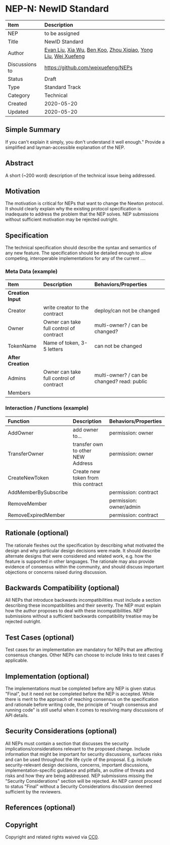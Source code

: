 # NEP-N: NewID Standard

| Item | Description |
|:-|:-|
| NEP | to be assigned |
| Title | NewID Standard |
| Author | [Evan Liu](mailto:evanliuchina@gmail.com), [Xia Wu](https://github.com/xiawu), [Ben Koo](koo0905@gmail.com), [Zhou Xiqiao](https://github.com/zhouxiqiao), [Yong Liu](mailto:liuyong5653@163.com), [Wei Xuefeng](https://github.com/weixuefeng) |
| Discussions to | https://github.com/weixuefeng/NEPs |
| Status | Draft |
| Type | Standard Track |
| Category | Technical |
| Created | 2020-05-20 |
| Updated | 2020-05-20 |


## Simple Summary

If you can't explain it simply, you don't understand it well enough." Provide a simplified and layman-accessible explanation of the NEP.

## Abstract

A short (~200 word) description of the technical issue being addressed.

## Motivation

The motivation is critical for NEPs that want to change the Newton protocol. It should clearly explain why the existing protocol specification is inadequate to address the problem that the NEP solves. NEP submissions without sufficient motivation may be rejected outright.

## Specification

The technical specification should describe the syntax and semantics of any new feature. The specification should be detailed enough to allow competing, interoperable implementations for any of the current ....

### Meta Data (example)

| Item | Description | Behaviors/Properties |
|:-|:-|:-|
| **Creation Input** |
| Creator | write creator to the contract | deploy/can not be changed |
| Owner | Owner can take full control of contract | multi-owner? / can be changed? |
| TokenName | Name of token, 3-5 letters | can not be changed |
| **After Creation** |
| Admins | Owner can take full control of contract | multi-owner? / can be changed? read: public |
| Members | | |


### Interaction / Functions (example)

| Function | Description | Behaviors/Properties |
|:-|:-|:-|
| AddOwner | add owner to... | permission: owner |
| TransferOwner | transfer own to other NEW Address | permission: owner |
| CreateNewToken | Create new token from this contract |  |
| AddMemberBySubscribe | | permission: contract |
| RemoveMember | | permission: owner/admin |
| RemoveExpiredMember | | permission: contract |


## Rationale (optional)

The rationale fleshes out the specification by describing what motivated the design and why particular design decisions were made. It should describe alternate designs that were considered and related work, e.g. how the feature is supported in other languages. The rationale may also provide evidence of consensus within the community, and should discuss important objections or concerns raised during discussion.

## Backwards Compatibility (optional)

All NEPs that introduce backwards incompatibilities must include a section describing these incompatibilities and their severity. The NEP must explain how the author proposes to deal with these incompatibilities. NEP submissions without a sufficient backwards compatibility treatise may be rejected outright.

## Test Cases (optional)

Test cases for an implementation are mandatory for NEPs that are affecting consensus changes. Other NEPs can choose to include links to test cases if applicable.

## Implementation (optional)

The implementations must be completed before any NEP is given status "Final", but it need not be completed before the NEP is accepted. While there is merit to the approach of reaching consensus on the specification and rationale before writing code, the principle of "rough consensus and running code" is still useful when it comes to resolving many discussions of API details.

## Security Considerations (optional)

All NEPs must contain a section that discusses the security implications/considerations relevant to the proposed change. Include information that might be important for security discussions, surfaces risks and can be used throughout the life cycle of the proposal. E.g. include security-relevant design decisions, concerns, important discussions, implementation-specific guidance and pitfalls, an outline of threats and risks and how they are being addressed. NEP submissions missing the "Security Considerations" section will be rejected. An NEP cannot proceed to status "Final" without a Security Considerations discussion deemed sufficient by the reviewers.

## References (optional)

## Copyright
Copyright and related rights waived via [CC0](https://creativecommons.org/publicdomain/zero/1.0/).

